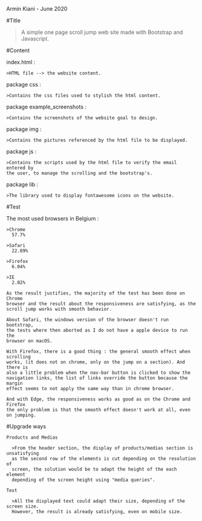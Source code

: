Armin Kiani - June 2020

#Title
> A simple one page scroll jump web site made with Bootstrap and Javascript.


#Content

  index.html :

    >HTML file --> the website content.

  package css :

    >Contains the css files used to stylish the html content.

  package example_screenshots :

    >Contains the screenshots of the website goal to design.

  package img :

    >Contains the pictures referenced by the html file to be displayed.

  package js :

    >Contains the scripts used by the html file to verify the email entered by
    the user, to manage the scrolling and the bootstrap's.

  package lib :

    >The library used to display fontawesome icons on the website.

#Test

  The most used browsers in Belgium :

    >Chrome
      57.7%

    >Safari
      22.89%

    >Firefox
      6.04%

    >IE
      2.02%

    As the result justifies, the majority of the test has been done on Chrome
    browser and the result about the responsiveness are satisfying, as the
    scroll jump works with smooth behavior.

    About Safari, the windows version of the browser doesn't run bootstrap,
    the tests where then aborted as I do not have a apple device to run the
    browser on macOS.

    With Firefox, there is a good thing : the general smooth effect when scrolling
    works, (it does not on chrome, only on the jump on a section). And there is
    also a little problem when the nav-bar button is clicked to show the
    navigation links, the list of links override the button because the margin
    effect seems to not apply the same way than in chrome browser.

    And with Edge, the responsiveness works as good as on the Chrome and Firefox
    the only problem is that the smooth effect doesn't work at all, even on jumping.


#Upgrade ways

    Products and Medias

      >From the header section, the display of products/medias section is unsatisfying
      as the second row of the elements is cut depending on the resolution of
      screen, the solution would be to adapt the height of the each element
      depending of the screen height using "media queries".

    Text

      >All the displayed text could adapt their size, depending of the screen size.
      However, the result is already satisfying, even on mobile size.
